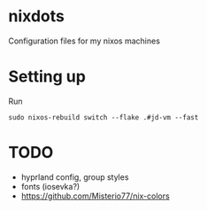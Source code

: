 # nixdots
Configuration files for my nixos machines

# Setting up

Run

```
sudo nixos-rebuild switch --flake .#jd-vm --fast
```

# TODO

* hyprland config, group styles
* fonts (iosevka?)
* https://github.com/Misterio77/nix-colors
